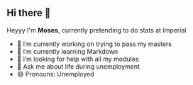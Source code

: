 ## Hi there 👋

Heyyy I'm **Moses**, currently pretending to do stats at Imperial 

- 🔭 I’m currently working on trying to pass my masters
- 🌱 I’m currently learning Markdown
- 🤔 I’m looking for help with all my modules
- 💬 Ask me about life during unemployment
- 😄 Pronouns: Unemployed
